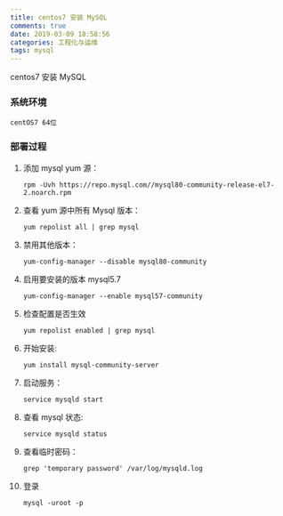 ```yaml
---
title: centos7 安装 MySQL
comments: true
date: 2019-03-09 18:58:56
categories: 工程化与运维
tags: mysql
---
```


centos7 安装 MySQL

<!--more-->

### 系统环境

```
centOS7 64位
```

### 部署过程

1. 添加 mysql yum 源：

   ```
   rpm -Uvh https://repo.mysql.com//mysql80-community-release-el7-2.noarch.rpm
   ```

2. 查看 yum 源中所有 Mysql 版本：

   ```
   yum repolist all | grep mysql
   ```

3. 禁用其他版本：

   ```
   yum-config-manager --disable mysql80-community
   ```

4. 启用要安装的版本 mysql5.7

   ```
   yum-config-manager --enable mysql57-community
   ```

5. 检查配置是否生效

   ```
   yum repolist enabled | grep mysql
   ```

6. 开始安装:

   ```
   yum install mysql-community-server
   ```

7. 启动服务：

   ```
   service mysqld start
   ```

8. 查看 mysql 状态:

   ```
   service mysqld status
   ```

9. 查看临时密码：

   ```
   grep 'temporary password' /var/log/mysqld.log
   ```

10. 登录

    ```
    mysql -uroot -p
    ```
